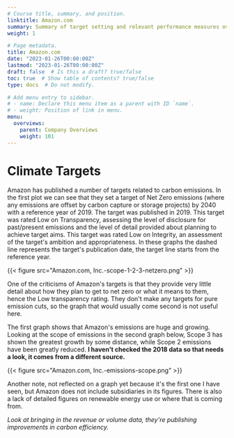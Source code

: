 ```yaml
---
# Course title, summary, and position.
linktitle: Amazon.com
summary: Summary of target setting and relevant performance measures over time
weight: 1

# Page metadata.
title: Amazon.com
date: "2023-01-26T00:00:00Z"
lastmod: "2023-01-26T00:00:00Z"
draft: false  # Is this a draft? true/false
toc: true  # Show table of contents? true/false
type: docs  # Do not modify.

# Add menu entry to sidebar.
# - name: Declare this menu item as a parent with ID `name`.
# - weight: Position of link in menu.
menu:
  overviews:
    parent: Company Overviews
    weight: 101
---
```



# Climate Targets

Amazon has published a number of targets related to carbon emissions. In the first plot we can see that they set a target of Net Zero emissions (where any emissions are offset by carbon capture or storage projects) by 2040 with a reference year of 2019. The target was published in 2019. This target was rated Low on Transparency, assessing the level of disclosure for past/present emissions and the level of detail provided about planning to achieve target aims. This target was rated Low on Integrity, an assessment of the target's ambition and appropriateness. In these graphs the dashed line represents the target's publication date, the target line starts from the reference year.

{{< figure src="Amazon.com, Inc.-scope-1-2-3-netzero.png" >}}

One of the criticisms of Amazon's targets is that they provide very little detail about how they plan to get to net zero or what it means to them, hence the Low transparency rating. They don't make any targets for pure emission cuts, so the graph that would usually come second is not useful here.

The first graph shows that Amazon's emissions are huge and growing. Looking at the scope of emissions in the second graph below, Scope 3 has shown the greatest growth by some distance, while Scope 2 emissions have been greatly reduced. **I haven't checked the 2018 data so that needs a look, it comes from a different source.**

{{< figure src="Amazon.com, Inc.-emissions-scope.png" >}}

Another note, not reflected on a graph yet because it's the first one I have seen, but Amazon does not include subsidiaries in its figures. There is also a lack of detailed figures on renewable energy use or where that is coming from.

*Look at bringing in the revenue or volume data, they're publishing improvements in carbon efficiency.*

